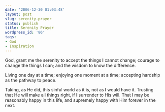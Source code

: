 ```yaml
---
date: '2006-12-30 01:03:48'
layout: post
slug: serenity-prayer
status: publish
title: Serenity Prayer
wordpress_id: '86'
tags:
- God
- Inspiration
---
```


God, grant me the serenity to accept the things I cannot change;
courage to change the things I can; and
the wisdom to know the difference.

Living one day at a time;
enjoying one moment at a time;
accepting hardship as the pathway to peace.

Taking, as He did, this sinful world as it is, not as I would have it.
Trusting that He will make all things right, if I surrender to His will.
That I may be reasonably happy in this life,
and supremely happy with Him forever in the next.

